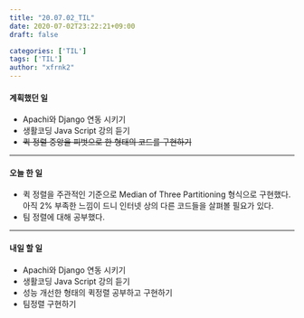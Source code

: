 ```yaml
---
title: "20.07.02_TIL"
date: 2020-07-02T23:22:21+09:00
draft: false

categories: ['TIL']
tags: ['TIL']
author: "xfrnk2"
---
```

#### 계획했던 일
+ Apachi와 Django 연동 시키기
+ 생활코딩 Java Script 강의 듣기
+ ~~퀵 정렬 중앙을 피벗으로 한 형태의 코드를 구현하기~~
---  
#### 오늘 한 일
+ 퀵 정렬을 주관적인 기준으로 Median of Three Partitioning 형식으로 구현했다. 아직 2% 부족한 느낌이 드니 인터넷 상의 다른 코드들을 살펴볼 필요가 있다.
+ 팀 정렬에 대해 공부했다.
---   
#### 내일 할 일  
+ Apachi와 Django 연동 시키기
+ 생활코딩 Java Script 강의 듣기
+ 성능 개선한 형태의 퀵정렬 공부하고 구현하기
+ 팀정렬 구현하기